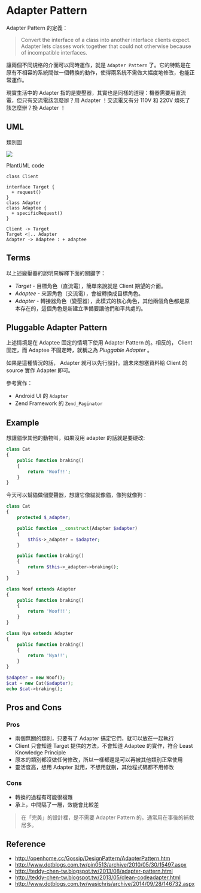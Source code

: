 Adapter Pattern
===============

Adapter Pattern 的定義：

> Convert the interface of a class into another interface clients expect. Adapter lets classes work together that could not otherwise because of incompatible interfaces.

讓兩個不同規格的介面可以同時運作，就是 `Adapter Pattern` 了。它的特點是在原有不相容的系統間做一個轉換的動作，使得兩系統不需做大幅度地修改，也能正常運作。

現實生活中的 Adapter 指的是變壓器，其實也是同樣的道理：機器需要用直流電，但只有交流電該怎麼辦？用 Adapter ！交流電又有分 110V 和 220V 煩死了該怎麼辦？換 Adapter ！

UML
---

類別圖

![](http://plantuml.com/plantuml/png/Iyv9B2vMSCx9JCqhuUBAp2j9BKfBJ4vL24aiIayjKQZcKb3GLYXABInDBIxHqEIgvKe6Qt1CIIm0AaNXfK9L5nUa9cUcPIO78UdYWjYWe6i7DPaBQe5DZPuUt3Ge3L85Cz8AQ60YX0q0)

PlantUML code

```uml
class Client

interface Target {
  + request()
}
class Adapter
class Adaptee {
  + specificRequest()
}

Client -> Target
Target <|.. Adapter
Adapter -> Adaptee : + adaptee
```

Terms
-----

以上述變壓器的說明來解釋下面的關鍵字：

* *Target* - 目標角色（直流電），簡單來說就是 Client 期望的介面。
* *Adaptee* - 來源角色（交流電），會被轉換成目標角色。
* *Adapter* - 轉接器角色（變壓器），此模式的核心角色，其他兩個角色都是原本存在的，這個角色是新建立準備要讓他們和平共處的。


Pluggable Adapter Pattern
-------------------------

上述情境是在 Adaptee 固定的情境下使用 Adapter Pattern 的。相反的， Client 固定，而 Adaptee 不固定時，就稱之為 *Pluggable Adapter* 。 

如果是這種情況的話， Adapter 就可以先行設計。讓未來想塞資料給 Client 的 source 實作 Adapter 即可。

參考實作：

* Android UI 的 `Adapter`
* Zend Framework 的 `Zend_Paginator`

Example
-------

想讓貓學其他的動物叫，如果沒用 adapter 的話就是要硬改:

```php
class Cat
{
    public function braking()
    {
        return 'Woof!!';
    }
}
```

今天可以幫貓做個變聲器，想讓它像貓就像貓，像狗就像狗：

```php
class Cat
{
    protected $_adapter;

    public function __construct(Adapter $adapter)
    {
        $this->_adapter = $adapter;
    }

    public function braking()
    {
        return $this->_adapter->braking();
    }
}

class Woof extends Adapter
{
    public function braking()
    {
        return 'Woof!!';
    }
}

class Nya extends Adapter
{
    public function braking()
    {
        return 'Nya!!';
    }
}

$adapter = new Woof();
$cat = new Cat($adapter);
echo $cat->braking();
```

Pros and Cons
-------------

### Pros

* 兩個無關的類別，只要有了 Adapter 搞定它們，就可以放在一起執行
* Client 只會知道 Target 提供的方法，不會知道 Adaptee 的實作，符合 Least Knowledge Principle
* 原本的類別都沒做任何修改，所以一樣都還是可以再被其他類別正常使用
* 靈活度高，想用 Adapter 就用，不想用就刪，其他程式碼都不用修改

### Cons

* 轉換的過程有可能很複雜
* 承上，中間隔了一層，效能會比較差

> 在「完美」的設計裡，是不需要 Adapter Pattern 的。通常用在事後的補救居多。

Reference
---------

* http://openhome.cc/Gossip/DesignPattern/AdapterPattern.htm
* http://www.dotblogs.com.tw/pin0513/archive/2010/05/30/15497.aspx
* http://teddy-chen-tw.blogspot.tw/2013/08/adapter-pattern.html
* http://teddy-chen-tw.blogspot.tw/2013/05/clean-codeadapter.html
* http://www.dotblogs.com.tw/wasichris/archive/2014/09/28/146732.aspx
